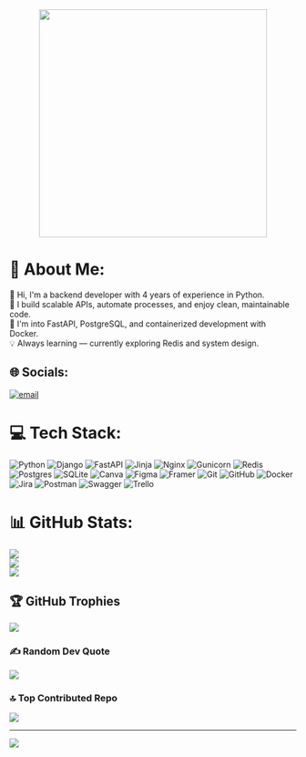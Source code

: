 <div align="center">
  <img height="400" src="https://cdn.dribbble.com/userupload/22906166/file/original-ffcac8e074af7de5e6ac6db9873dff66.gif"  />
</div>

###

# 💫 About Me:
👋 Hi, I'm a backend developer with 4 years of experience in Python.<br>🔧 I build scalable APIs, automate processes, and enjoy clean, maintainable code.<br>🚀 I'm into FastAPI, PostgreSQL, and containerized development with Docker.<br>💡 Always learning — currently exploring Redis and system design.


## 🌐 Socials:
[![email](https://img.shields.io/badge/Email-D14836?logo=gmail&logoColor=white)](mailto:snick25rs@gmail.com) 

# 💻 Tech Stack:
![Python](https://img.shields.io/badge/python-3670A0?style=flat&logo=python&logoColor=ffdd54) ![Django](https://img.shields.io/badge/django-%23092E20.svg?style=flat&logo=django&logoColor=white) ![FastAPI](https://img.shields.io/badge/FastAPI-005571?style=flat&logo=fastapi) ![Jinja](https://img.shields.io/badge/jinja-white.svg?style=flat&logo=jinja&logoColor=black) ![Nginx](https://img.shields.io/badge/nginx-%23009639.svg?style=flat&logo=nginx&logoColor=white) ![Gunicorn](https://img.shields.io/badge/gunicorn-%298729.svg?style=flat&logo=gunicorn&logoColor=white) ![Redis](https://img.shields.io/badge/redis-%23DD0031.svg?style=flat&logo=redis&logoColor=white) ![Postgres](https://img.shields.io/badge/postgres-%23316192.svg?style=flat&logo=postgresql&logoColor=white) ![SQLite](https://img.shields.io/badge/sqlite-%2307405e.svg?style=flat&logo=sqlite&logoColor=white) ![Canva](https://img.shields.io/badge/Canva-%2300C4CC.svg?style=flat&logo=Canva&logoColor=white) ![Figma](https://img.shields.io/badge/figma-%23F24E1E.svg?style=flat&logo=figma&logoColor=white) ![Framer](https://img.shields.io/badge/Framer-black?style=flat&logo=framer&logoColor=blue) ![Git](https://img.shields.io/badge/git-%23F05033.svg?style=flat&logo=git&logoColor=white) ![GitHub](https://img.shields.io/badge/github-%23121011.svg?style=flat&logo=github&logoColor=white) ![Docker](https://img.shields.io/badge/docker-%230db7ed.svg?style=flat&logo=docker&logoColor=white) ![Jira](https://img.shields.io/badge/jira-%230A0FFF.svg?style=flat&logo=jira&logoColor=white) ![Postman](https://img.shields.io/badge/Postman-FF6C37?style=flat&logo=postman&logoColor=white) ![Swagger](https://img.shields.io/badge/-Swagger-%23Clojure?style=flat&logo=swagger&logoColor=white) ![Trello](https://img.shields.io/badge/Trello-%23026AA7.svg?style=flat&logo=Trello&logoColor=white)
# 📊 GitHub Stats:
![](https://github-readme-stats.vercel.app/api?username=Fox216540&theme=dark&hide_border=true&include_all_commits=true&count_private=true)<br/>
![](https://nirzak-streak-stats.vercel.app/?user=Fox216540&theme=dark&hide_border=true)<br/>
![](https://github-readme-stats.vercel.app/api/top-langs/?username=Fox216540&theme=dark&hide_border=true&include_all_commits=true&count_private=true&layout=compact)

## 🏆 GitHub Trophies
![](https://github-profile-trophy.vercel.app/?username=Fox216540&theme=radical&no-frame=false&no-bg=false&margin-w=4)

### ✍️ Random Dev Quote
![](https://quotes-github-readme.vercel.app/api?type=horizontal&theme=tokyonight)

### 🔝 Top Contributed Repo
![](https://github-contributor-stats.vercel.app/api?username=Fox216540&limit=5&theme=blue_navy&combine_all_yearly_contributions=true)

---
[![](https://visitcount.itsvg.in/api?id=Fox216540&icon=0&color=0)](https://visitcount.itsvg.in)

<!-- Proudly created with GPRM ( https://gprm.itsvg.in ) -->
